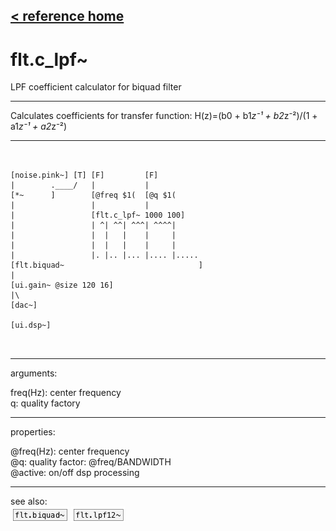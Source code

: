 [< reference home](ceammc_lib.html)
---

# flt.c_lpf~


LPF coefficient calculator for biquad filter

---

Calculates coefficients for transfer function: H(z)=(b0 + b1*z⁻¹ + b2*z⁻²)/(1 +
            a1*z⁻¹ + a2*z⁻²)
<br>


---


```


[noise.pink~] [T] [F]         [F]
|        .____/   |           |
[*~      ]        [@freq $1(  [@q $1(
|                 |           |
|                 [flt.c_lpf~ 1000 100]
|                 | ^| ^^| ^^^| ^^^^|
|                 |  |   |    |     |
|                 |  |   |    |     |
|                 |. |.. |... |.... |.....
[flt.biquad~                              ]
|
[ui.gain~ @size 120 16]
|\
[dac~]

[ui.dsp~]

            
```

---
arguments:

freq(Hz): center
            frequency<br>
q: quality
            factory<br>

---
properties:

@freq(Hz): center frequency<br>
@q: quality
            factor: @freq/BANDWIDTH<br>
@active: on/off dsp
            processing<br>

---
see also:<br>
[![flt.biquad~](img/object_flt.biquad~.png)](flt.biquad~.html)
[![flt.lpf12~](img/object_flt.lpf12~.png)](flt.lpf12~.html)
